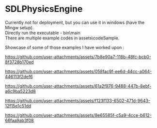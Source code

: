 # SDLPhysicsEngine
Currently not for deployment, but you can use it in windows (have the Mingw setup). <br/>
Directly run the executable - bin\main  <br/>
There are multiple example codes in assets\codeSample. </br>


Showcase of some of those examples I have worked upon : </br>

https://github.com/user-attachments/assets/7b8e90a7-118b-48fc-bcb0-8f3728b170ed



https://github.com/user-attachments/assets/058fac9f-ee6d-44cc-a064-446113f2def6



https://github.com/user-attachments/assets/61a2f976-9488-447b-8ebf-a6c9ba5223d8



https://github.com/user-attachments/assets/f123f133-6502-471d-9643-12f15e1c51dd



https://github.com/user-attachments/assets/8e65585f-c5a9-4cce-b612-66faa9ab3f08

